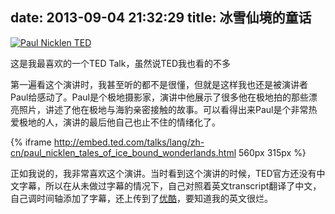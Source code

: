 date: 2013-09-04 21:32:29
title: 冰雪仙境的童话
---





[![Paul Nicklen TED](http://7fva40.com1.z0.glb.clouddn.com/201309/Paul_Nicklen_TED.PNG)](http://www.ted.com/speakers/paul_nicklen.html)  

这是我最喜欢的一个TED Talk，虽然说TED我也看的不多  

第一遍看这个演讲时，我甚至听的都不是很懂，但就是这样我也还是被演讲者Paul给感动了。Paul是个极地摄影家，演讲中他展示了很多他在极地拍的那些漂亮照片，讲述了他在极地与海豹亲密接触的故事。可以看得出来Paul是个非常热爱极地的人，演讲的最后他自己也止不住的情绪化了。  

<!--more--> 

{% iframe http://embed.ted.com/talks/lang/zh-cn/paul_nicklen_tales_of_ice_bound_wonderlands.html 560px 315px %}


正如我说的，我非常喜欢这个演讲。当时看到这个演讲的时候，TED官方还没有中文字幕，所以在从未做过字幕的情况下，自己对照着英文transcript翻译了中文，自己调时间轴添加了字幕，还上传到了[优酷](http://v.youku.com/v_show/id_XMjcyMTA2MDc2.html)，要知道我的英文很烂。